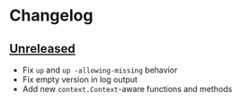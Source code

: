 # Changelog

## [Unreleased]

- Fix `up` and `up -allowing-missing` behavior
- Fix empty version in log output
- Add new `context.Context`-aware functions and methods

[Unreleased]: https://github.com/pressly/goose/compare/v3.11.2...HEAD
